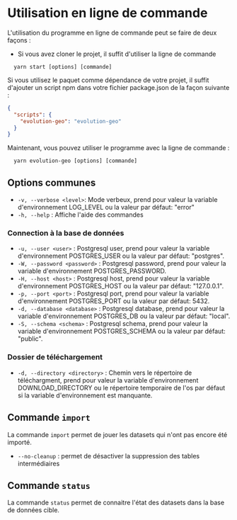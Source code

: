 # Utilisation en ligne de commande
L'utilisation du programme en ligne de commande peut se faire de deux façons :
- Si vous avez cloner le projet, il suffit d'utiliser la ligne de commande 
```shell
  yarn start [options] [commande]
```

Si vous utilisez le paquet comme dépendance de votre projet, il suffit d'ajouter un script npm dans votre fichier package.json de la façon suivante  :
```json
{
  "scripts": {
    "evolution-geo": "evolution-geo"
  }
}
```

Maintenant, vous pouvez utiliser le programme avec la ligne de commande :
```shell
  yarn evolution-geo [options] [commande]
```

## Options communes
- `-v, --verbose <level>`: Mode verbeux, prend pour valeur la variable d'environnement LOG_LEVEL ou la valeur par défaut: "error"
- `-h, --help` : Affiche l'aide des commandes

### Connection à la base de données
- `-u, --user <user>` : Postgresql user, prend pour valeur la variable d'environnement POSTGRES_USER ou la valeur par défaut: "postgres".
- `-W, --password <password>` : Postgresql password, prend pour valeur la variable d'environnement POSTGRES_PASSWORD.
- `-H, --host <host>` : Postgresql host, prend pour valeur la variable d'environnement POSTGRES_HOST ou la valeur par défaut: "127.0.0.1".
- `-p, --port <port>` : Postgresql port, prend pour valeur la variable d'environnement POSTGRES_PORT ou la valeur par défaut: 5432.
- `-d, --database <database>` : Postgresql database, prend pour valeur la variable d'environnement POSTGRES_DB ou la valeur par défaut: "local".
- `-S, --schema <schema>` : Postgresql schema, prend pour valeur la variable d'environnement POSTGRES_SCHEMA ou la valeur par défaut: "public".

### Dossier de téléchargement
- `-d, --directory <directory>` : Chemin vers le répertoire de téléchargment, prend pour valeur la variable d'environnement DOWNLOAD_DIRECTORY ou le répertoire temporaire de l'os par défaut si la variable d'environnement est manquante.


## Commande `import`
La commande `import` permet de jouer les datasets qui n'ont pas encore été importé.
- `--no-cleanup` : permet de désactiver la suppression des tables intermédiaires

## Commande `status`
La commande `status` permet de connaitre l'état des datasets dans la base de données cible.
